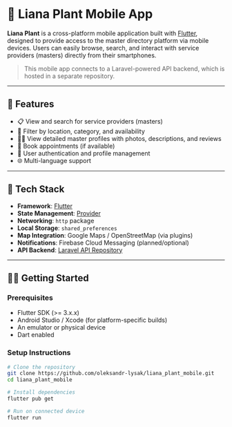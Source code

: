 # 🌿 Liana Plant Mobile App

**Liana Plant** is a cross-platform mobile application built with [Flutter](https://flutter.dev), designed to provide access to the master directory platform via mobile devices. Users can easily browse, search, and interact with service providers (masters) directly from their smartphones.

> This mobile app connects to a Laravel-powered API backend, which is hosted in a separate repository.

---

## 📱 Features

- 📋 View and search for service providers (masters)
- 📍 Filter by location, category, and availability
- 🧑‍💼 View detailed master profiles with photos, descriptions, and reviews
- 📅 Book appointments (if available)
- 🔐 User authentication and profile management
- 🌐 Multi-language support

---

## 🚀 Tech Stack

- **Framework**: [Flutter](https://flutter.dev)
- **State Management**: [Provider](https://pub.dev/packages/provider)
- **Networking**: `http` package
- **Local Storage**: `shared_preferences`
- **Map Integration**: Google Maps / OpenStreetMap (via plugins)
- **Notifications**: Firebase Cloud Messaging (planned/optional)
- **API Backend**: [Laravel API Repository](https://github.com/your-api-repo-url)

---

## 🧑‍💻 Getting Started

### Prerequisites

- Flutter SDK (>= 3.x.x)
- Android Studio / Xcode (for platform-specific builds)
- An emulator or physical device
- Dart enabled

### Setup Instructions

```bash
# Clone the repository
git clone https://github.com/oleksandr-lysak/liana_plant_mobile.git
cd liana_plant_mobile

# Install dependencies
flutter pub get

# Run on connected device
flutter run
